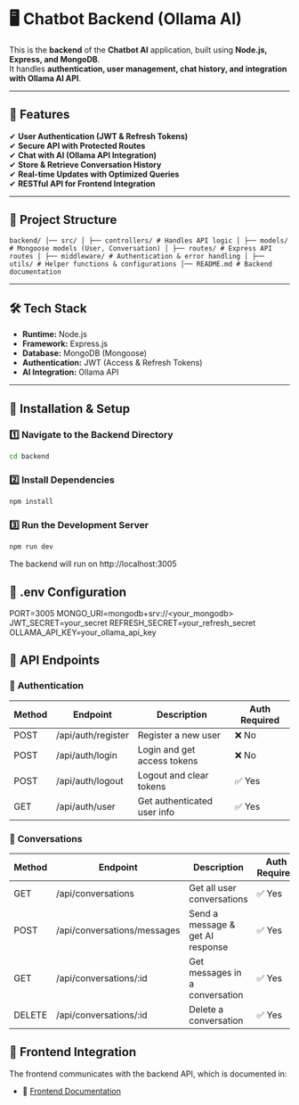 # 🖥️ Chatbot Backend (Ollama AI)

This is the **backend** of the **Chatbot AI** application, built using **Node.js, Express, and
MongoDB**.  
It handles **authentication, user management, chat history, and integration with Ollama AI API**.

---

## 🚀 Features

✔ **User Authentication (JWT & Refresh Tokens)**  
✔ **Secure API with Protected Routes**  
✔ **Chat with AI (Ollama API Integration)**  
✔ **Store & Retrieve Conversation History**  
✔ **Real-time Updates with Optimized Queries**  
✔ **RESTful API for Frontend Integration**

---

## 📂 Project Structure

```
backend/ │── src/ │ ├── controllers/ # Handles API logic │ ├── models/ # Mongoose models (User, Conversation) │ ├── routes/ # Express API routes │ ├── middleware/ # Authentication & error handling │ ├── utils/ # Helper functions & configurations │── README.md # Backend documentation
```

---

## 🛠 Tech Stack

- **Runtime:** Node.js
- **Framework:** Express.js
- **Database:** MongoDB (Mongoose)
- **Authentication:** JWT (Access & Refresh Tokens)
- **AI Integration:** Ollama API

---

## 🔧 Installation & Setup

### 1️⃣ **Navigate to the Backend Directory**

```sh
cd backend
```

### 2️⃣ **Install Dependencies**

```sh
npm install
```

### 3️⃣ **Run the Development Server**

```sh
npm run dev
```

The backend will run on http://localhost:3005

## 📂 .env Configuration

PORT=3005 MONGO_URI=mongodb+srv://<your_mongodb> JWT_SECRET=your_secret
REFRESH_SECRET=your_refresh_secret OLLAMA_API_KEY=your_ollama_api_key

## 📂 API Endpoints

### 🔑 **Authentication**

| Method | Endpoint           | Description                 | Auth Required |
| ------ | ------------------ | --------------------------- | ------------- |
| POST   | /api/auth/register | Register a new user         | ❌ No         |
| POST   | /api/auth/login    | Login and get access tokens | ❌ No         |
| POST   | /api/auth/logout   | Logout and clear tokens     | ✅ Yes        |
| GET    | /api/auth/user     | Get authenticated user info | ✅ Yes        |

### 💬 **Conversations**

| Method | Endpoint                    | Description                      | Auth Required |
| ------ | --------------------------- | -------------------------------- | ------------- |
| GET    | /api/conversations          | Get all user conversations       | ✅ Yes        |
| POST   | /api/conversations/messages | Send a message & get AI response | ✅ Yes        |
| GET    | /api/conversations/:id      | Get messages in a conversation   | ✅ Yes        |
| DELETE | /api/conversations/:id      | Delete a conversation            | ✅ Yes        |

## 📘 Frontend Integration

The frontend communicates with the backend API, which is documented in:

- 📂 [Frontend Documentation](../frontend/README.md)
